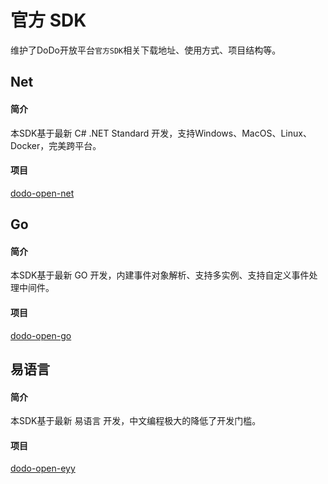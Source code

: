 # 官方 SDK

维护了DoDo开放平台`官方SDK`相关下载地址、使用方式、项目结构等。

## Net

<Badge type="warning" text="官方" vertical="middle" />

#### 简介

本SDK基于最新 C# .NET Standard 开发，支持Windows、MacOS、Linux、Docker，完美跨平台。

#### 项目

[dodo-open-net](https://github.com/dodo-open/dodo-open-net)


## Go

<Badge type="warning" text="官方" vertical="middle" />

#### 简介

本SDK基于最新 GO 开发，内建事件对象解析、支持多实例、支持自定义事件处理中间件。

#### 项目

[dodo-open-go](https://github.com/dodo-open/dodo-open-go)


## 易语言

<Badge type="warning" text="官方" vertical="middle" />

#### 简介

本SDK基于最新 易语言 开发，中文编程极大的降低了开发门槛。

#### 项目

[dodo-open-eyy](https://github.com/dodo-open/dodo-open-eyy)
